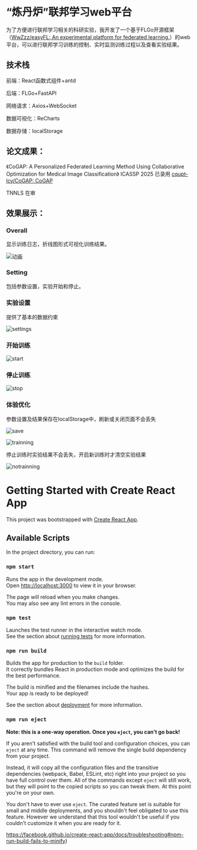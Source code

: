 # “炼丹炉”联邦学习web平台

为了⽅便进⾏联邦学习相关的科研实验，我开发了⼀个基于FLGo开源框架（[WwZzz/easyFL: An experimental platform for federated learning.](https://github.com/WwZzz/easyFL)）的web平台，可以进⾏联邦学习训练的控制、实时监测训练过程以及查看实验结果。

## 技术栈

前端：React函数式组件+antd

后端：FLGo+FastAPI

网络请求：Axios+WebSocket

数据可视化：ReCharts

数据存储：localStorage



## 论文成果：

《CoGAP: A Personalized Federated Learning Method Using Collaborative Optimization for Medical Image Classification》  ICASSP 2025 已录用  [cqupt-lcy/CoGAP: CoGAP](https://github.com/cqupt-lcy/CoGAP)

TNNLS 在审



## 效果展示：

### Overall

显示训练日志，折线图形式可视化训练结果。

![动画](README.assets/动画.gif)

### Setting

包括参数设置，实验开始和停止。

### 实验设置

提供了基本的数据约束

![settings](README.assets/settings.gif)

### 开始训练

![start](README.assets/start.gif)

### 停止训练

![stop](README.assets/stop.gif)



### 体验优化

参数设置及结果保存在localStorage中，刷新或关闭页面不会丢失

![save](README.assets/save.gif)



![trainning](README.assets/trainning.gif)

停止训练时实验结果不会丢失，开启新训练时才清空实验结果

![notrainning](README.assets/notrainning.gif)





# Getting Started with Create React App

This project was bootstrapped with [Create React App](https://github.com/facebook/create-react-app).

## Available Scripts

In the project directory, you can run:

### `npm start`

Runs the app in the development mode.\
Open [http://localhost:3000](http://localhost:3000) to view it in your browser.

The page will reload when you make changes.\
You may also see any lint errors in the console.

### `npm test`

Launches the test runner in the interactive watch mode.\
See the section about [running tests](https://facebook.github.io/create-react-app/docs/running-tests) for more information.

### `npm run build`

Builds the app for production to the `build` folder.\
It correctly bundles React in production mode and optimizes the build for the best performance.

The build is minified and the filenames include the hashes.\
Your app is ready to be deployed!

See the section about [deployment](https://facebook.github.io/create-react-app/docs/deployment) for more information.

### `npm run eject`

**Note: this is a one-way operation. Once you `eject`, you can't go back!**

If you aren't satisfied with the build tool and configuration choices, you can `eject` at any time. This command will remove the single build dependency from your project.

Instead, it will copy all the configuration files and the transitive dependencies (webpack, Babel, ESLint, etc) right into your project so you have full control over them. All of the commands except `eject` will still work, but they will point to the copied scripts so you can tweak them. At this point you're on your own.

You don't have to ever use `eject`. The curated feature set is suitable for small and middle deployments, and you shouldn't feel obligated to use this feature. However we understand that this tool wouldn't be useful if you couldn't customize it when you are ready for it.

https://facebook.github.io/create-react-app/docs/troubleshooting#npm-run-build-fails-to-minify)

